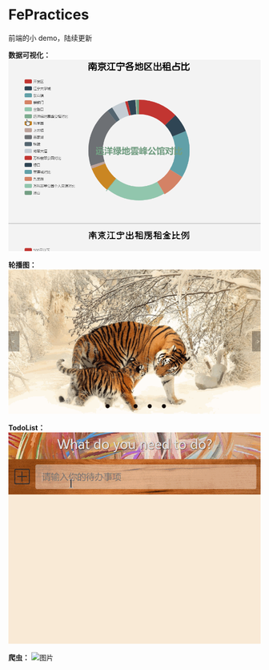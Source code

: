 # FePractices
前端的小 demo，陆续更新

**数据可视化：**
![图片](demo_gif/dbView.gif)


**轮播图：**
![图片](demo_gif/lpbotu.gif)



**TodoList：**
![图片](demo_gif/todolist.gif)


**爬虫：**
![图片](demo_gif/spider.gif)
